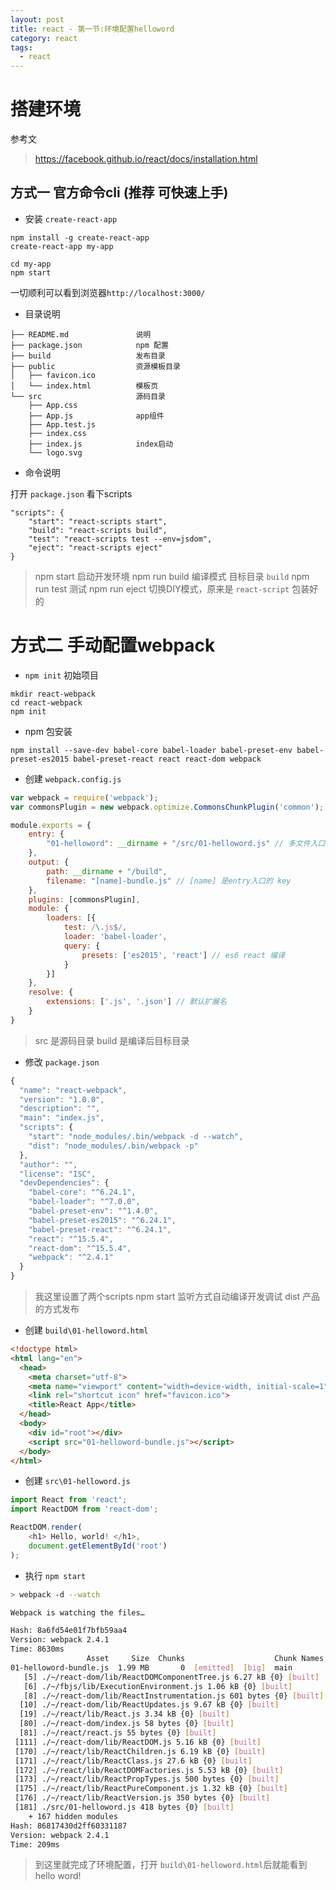 ```yaml
---
layout: post
title: react - 第一节:环境配置helloword
category: react
tags:
  - react
---
```


# 搭建环境

参考文

 > https://facebook.github.io/react/docs/installation.html

## 方式一 官方命令cli (推荐 可快速上手)

- 安装 `create-react-app`

```
npm install -g create-react-app
create-react-app my-app

cd my-app
npm start
```

一切顺利可以看到浏览器`http://localhost:3000/`

- 目录说明

```
├── README.md               说明
├── package.json            npm 配置
├── build                   发布目录
├── public                  资源模板目录
│   ├── favicon.ico
│   └── index.html          模板页
└── src                     源码目录
    ├── App.css
    ├── App.js              app组件
    ├── App.test.js
    ├── index.css
    ├── index.js            index启动
    └── logo.svg
```

- 命令说明

打开 `package.json` 看下scripts

```
"scripts": {
    "start": "react-scripts start",
    "build": "react-scripts build",
    "test": "react-scripts test --env=jsdom",
    "eject": "react-scripts eject"
}
```

> npm start 启动开发环境
> npm run build 编译模式 目标目录 `build`
> npm run test 测试
> npm run eject 切换DIY模式，原来是 `react-script` 包装好的

# 方式二 手动配置webpack

- `npm init` 初始项目

```
mkdir react-webpack
cd react-webpack
npm init
```

- npm 包安装

```
npm install --save-dev babel-core babel-loader babel-preset-env babel-preset-es2015 babel-preset-react react react-dom webpack
```

- 创建 `webpack.config.js`

```js
var webpack = require('webpack');
var commonsPlugin = new webpack.optimize.CommonsChunkPlugin('common'); // 合并重复代码到 common.js 文件中

module.exports = {
    entry: {
        "01-helloword": __dirname + "/src/01-helloword.js" // 多文件入口
    },
    output: {
        path: __dirname + "/build",
        filename: "[name]-bundle.js" // [name] 是entry入口的 key
    },
    plugins: [commonsPlugin],
    module: {
        loaders: [{
            test: /\.js$/,
            loader: 'babel-loader',
            query: {
                presets: ['es2015', 'react'] // es6 react 编译
            }
        }]
    },
    resolve: {
        extensions: ['.js', '.json'] // 默认扩展名
    }
}
```

> src 是源码目录
> build 是编译后目标目录

- 修改 `package.json`

```js
{
  "name": "react-webpack",
  "version": "1.0.0",
  "description": "",
  "main": "index.js",
  "scripts": {
    "start": "node_modules/.bin/webpack -d --watch",
    "dist": "node_modules/.bin/webpack -p"
  },
  "author": "",
  "license": "ISC",
  "devDependencies": {
    "babel-core": "^6.24.1",
    "babel-loader": "^7.0.0",
    "babel-preset-env": "^1.4.0",
    "babel-preset-es2015": "^6.24.1",
    "babel-preset-react": "^6.24.1",
    "react": "^15.5.4",
    "react-dom": "^15.5.4",
    "webpack": "^2.4.1"
  }
}
```

> 我这里设置了两个scripts
> npm start 监听方式自动编译开发调试
> dist 产品的方式发布

- 创建 `build\01-helloword.html`

```html
<!doctype html>
<html lang="en">
  <head>
    <meta charset="utf-8">
    <meta name="viewport" content="width=device-width, initial-scale=1">
    <link rel="shortcut icon" href="favicon.ico">
    <title>React App</title>
  </head>
  <body>
    <div id="root"></div>
    <script src="01-helloword-bundle.js"></script>
  </body>
</html>
```

- 创建 `src\01-helloword.js`

```js
import React from 'react';
import ReactDOM from 'react-dom';

ReactDOM.render( 
    <h1> Hello, world! </h1>,
    document.getElementById('root')
);
```

- 执行 `npm start`

```sh
> webpack -d --watch

Webpack is watching the files…

Hash: 8a6fd54e01f7bfb59aa4
Version: webpack 2.4.1
Time: 8630ms
                 Asset     Size  Chunks                    Chunk Names
01-helloword-bundle.js  1.99 MB       0  [emitted]  [big]  main
   [5] ./~/react-dom/lib/ReactDOMComponentTree.js 6.27 kB {0} [built]
   [6] ./~/fbjs/lib/ExecutionEnvironment.js 1.06 kB {0} [built]
   [8] ./~/react-dom/lib/ReactInstrumentation.js 601 bytes {0} [built]
  [10] ./~/react-dom/lib/ReactUpdates.js 9.67 kB {0} [built]
  [19] ./~/react/lib/React.js 3.34 kB {0} [built]
  [80] ./~/react-dom/index.js 58 bytes {0} [built]
  [81] ./~/react/react.js 55 bytes {0} [built]
 [111] ./~/react-dom/lib/ReactDOM.js 5.16 kB {0} [built]
 [170] ./~/react/lib/ReactChildren.js 6.19 kB {0} [built]
 [171] ./~/react/lib/ReactClass.js 27.6 kB {0} [built]
 [172] ./~/react/lib/ReactDOMFactories.js 5.53 kB {0} [built]
 [173] ./~/react/lib/ReactPropTypes.js 500 bytes {0} [built]
 [175] ./~/react/lib/ReactPureComponent.js 1.32 kB {0} [built]
 [176] ./~/react/lib/ReactVersion.js 350 bytes {0} [built]
 [181] ./src/01-helloword.js 418 bytes {0} [built]
    + 167 hidden modules
Hash: 86817430d2ff60331187
Version: webpack 2.4.1
Time: 209ms
```

> 到这里就完成了环境配置，打开 `build\01-helloword.html`后就能看到 hello word!

